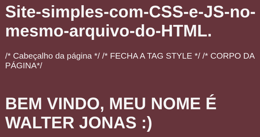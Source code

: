 # Site-simples-com-CSS-e-JS-no-mesmo-arquivo-do-HTML.

<!DOCTYPE html>
<html lang="pt-br">
<head>  /* Cabeçalho da página */
    <meta charset="UTF-8">
    <meta name="viewport" content="width=device-width, initial-scale=1.0">
    <meta http-equiv="X-UA-Compatible" content="ie=edge">
    <title>Walter Jonas</title>
    <style> /* ABRE A TAG STYLE PARA O CÓDIGO CSS */
        body{
            background-color: rgb(102, 52, 59);
            color: whitesmoke;
            font: normal 20pt arial;
        }
    </style> /* FECHA A TAG STYLE */
</head>
<body> /* CORPO DA PÁGINA*/
    <h1>BEM VINDO, MEU NOME É WALTER JONAS :)</h1>  
    <script>/* ABRE A TAG  SCRIPT PARA O CÓDIGO JS*/
       var res=window.confirm("ESTÁ GOSTANDO ?");/* APARECE UMA CAIXA DE CONFIRMAÇÃO NA PÁGINA */
       if(res){
        */SE O USUÁRIO CLICAR EM "OK" IRÁ APARECER O SEGUINTE ALERTA */
           alert('VOCÊ CLICOU EM OK');
       }
       else{
        */SE O USUÁRIO CLICAR EM "CANCELAR" IRÁ APARECER O SEGUINTE ALERTA */
           alert('VOCÊ CLICOU EM CANCELAR');
       }
    </script>
</body>
</html>
